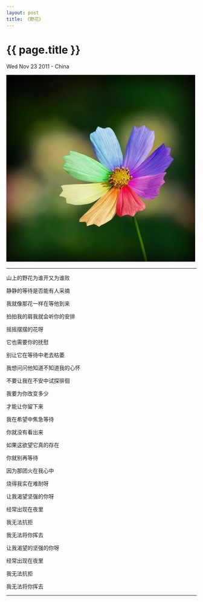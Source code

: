 ```yaml
---
layout: post
title: 《野花》
---
```


{{ page.title }}
================

<p class="meta">Wed Nov 23 2011 - China</p>
<p> <img src="/images/flower.jpg" alt=""> </p>
<hr />

<p>山上的野花为谁开又为谁败</p>

<p>静静的等待是否能有人采摘</p>

<p>我就像那花一样在等他到来</p>

<p>拍拍我的肩我就会听你的安排</p>

<p>摇摇摆摆的花呀</p>

<p>它也需要你的抚慰</p>

<p>别让它在等待中老去枯萎</p>

<p>我想问问他知道不知道我的心怀</p>

<p>不要让我在不安中试探徘徊</p>

<p>我要为你改变多少</p>

<p>才能让你留下来</p>

<p>我在希望中焦急等待</p>

<p>你就没有看出来</p>

<p>如果这欲望它真的存在</p>

<p>你就别再等待</p>

<p>因为那团火在我心中</p>

<p>烧得我实在难耐呀</p>

<p>让我渴望坚强的你呀</p>

<p>经常出现在夜里</p>

<p>我无法抗拒</p>

<p>我无法将你挥去</p>

<p>让我渴望的坚强的你呀</p>

<p>经常出现在夜里</p>

<p>我无法抗拒</p>

<p>我无法将你挥去</p>

<hr />
